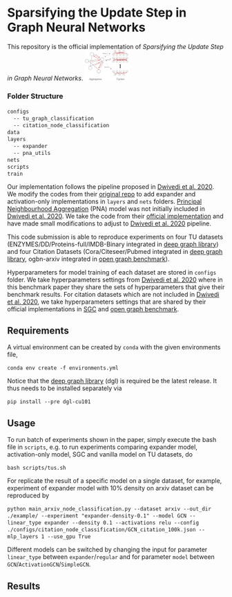 #  Sparsifying the Update Step in Graph Neural Networks
This repository is the official implementation of *Sparsifying the Update Step in Graph Neural Networks*.
<img src=https://github.com/ChangminWu/ExpanderGNN/blob/public/img/illustration.jpg width="100">

### Folder Structure
```
configs
  -- tu_graph_classification
  -- citation_node_classification
data
layers
  -- expander
  -- pna_utils
nets
scripts
train
```
Our implementation follows the pipeline proposed in [Dwivedi et al. 2020](https://arxiv.org/abs/2003.00982). We modify the codes from their [original repo](https://github.com/graphdeeplearning/benchmarking-gnns) to add expander and activation-only implementations in `layers` and `nets` folders. [Principal Neighbourhood Aggregation](https://arxiv.org/abs/2004.05718) (PNA) model was not initially included in [Dwivedi et al. 2020](https://arxiv.org/abs/2003.00982). We take the code from their [official implementation](https://github.com/lukecavabarrett/pna) and have made small modifications to adjust to [Dwivedi et al. 2020](https://arxiv.org/abs/2003.00982) pipeline. 

This code submission is able to reproduce experiments on four TU datasets (ENZYMES/DD/Proteins-full/IMDB-Binary integrated in [deep graph library](https://www.dgl.ai/)) and four Citation Datasets (Cora/Citeseer/Pubmed integrated in [deep graph library](https://www.dgl.ai/), ogbn-arxiv integrated in [open graph benchmark](https://ogb.stanford.edu/)).

Hyperparameters for model training of each dataset are stored in `configs` folder. We take hyperparameters settings from [Dwivedi et al. 2020](https://arxiv.org/abs/2003.00982) where in this benchmark paper they share the sets of hyperparameters that give their benchmark results. For citation datasets which are not included in [Dwivedi et al. 2020](https://arxiv.org/abs/2003.00982), we take hyperparameters settings that are shared by their official implementations in [SGC](https://arxiv.org/abs/1902.07153) and [open graph benchmark](https://ogb.stanford.edu/).

## Requirements
A virtual environment can be created by `conda` with the given environments file,
```
conda env create -f environments.yml
```

Notice that the [deep graph library](https://www.dgl.ai/) (dgl) is required be the latest release. It thus needs to be installed separately via
```
pip install --pre dgl-cu101
``` 

## Usage
To run batch of experiments shown in the paper, simply execute the bash file in `scripts`, e.g. to run experiments comparing expander model, activation-only model, SGC and vanilla model on TU datasets, do
```
bash scripts/tus.sh
```

For replicate the result of a specific model on a single dataset, for example, experiment of expander model with 10% density on arxiv dataset can be reproduced by

```
python main_arxiv_node_classification.py --dataset arxiv --out_dir ./example/ --experiment "expander-density-0.1" --model GCN --linear_type expander --density 0.1 --activations relu --config ./configs/citation_node_classification/GCN_citation_100k.json --mlp_layers 1 --use_gpu True
```

Different models can be switched by changing the input for parameter `linear_type` between `expander`/`regular` and for parameter `model` between `GCN`/`ActivationGCN`/`SimpleGCN`.

## Results
